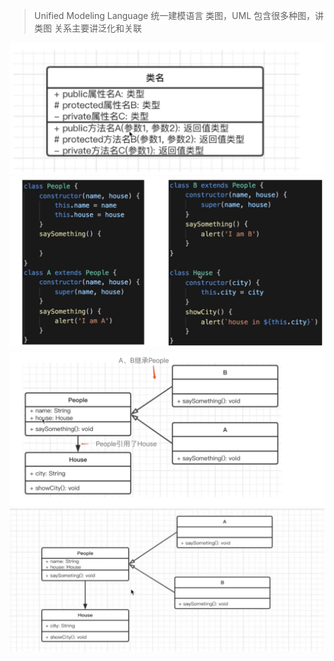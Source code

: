 > Unified Modeling Language 统一建模语言
> 类图，UML 包含很多种图，讲类图
> 关系主要讲泛化和关联

![类图](./resource/002/类图.png)
![关系1](./resource/002/关系1.png)
![关系2](./resource/002/关系2.png)
![关系3](./resource/002/关系3.png)
